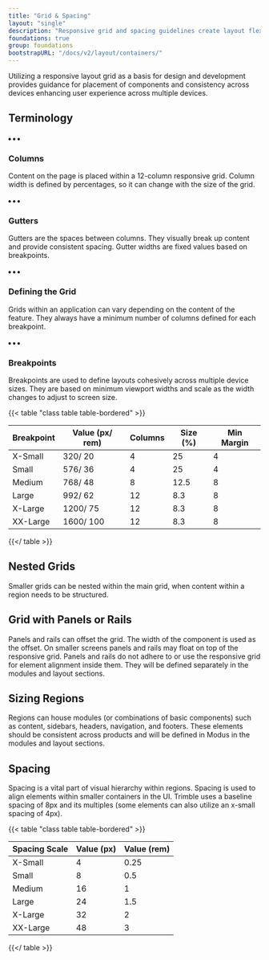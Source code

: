```yaml
---
title: "Grid & Spacing"
layout: "single"
description: "Responsive grid and spacing guidelines create layout flexibility and consistency."
foundations: true
group: foundations
bootstrapURL: "/docs/v2/layout/containers/"
---
```


<style>
article table {
  width: 100%;
  border: 1px;
}
</style>

Utilizing a responsive layout grid as a basis for design and development provides guidance for placement of components and consistency across devices enhancing user experience across multiple devices.

## Terminology

<div class="row">
<div class="col-12 col-sm-6">

<div class="container container-grid-spacing-columns border rounded-top">
<div class="row bg-dark rounded-top">
<div class="">
<span class="text-danger user-select-none"><svg xmlns="http://www.w3.org/2000/svg" height="5" width="5" viewBox="0 0 512 512"><path fill="currentColor" d="M256 8C119 8 8 119 8 256s111 248 248 248 248-111 248-248S393 8 256 8z"></path></svg></span>
<span class="text-warning user-select-none"><svg xmlns="http://www.w3.org/2000/svg" height="5" width="5" viewBox="0 0 512 512"><path fill="currentColor" d="M256 8C119 8 8 119 8 256s111 248 248 248 248-111 248-248S393 8 256 8z"></path></svg></span>
<span class="text-success user-select-none"><svg xmlns="http://www.w3.org/2000/svg" height="5" width="5" viewBox="0 0 512 512"><path fill="currentColor" d="M256 8C119 8 8 119 8 256s111 248 248 248 248-111 248-248S393 8 256 8z"></path></svg></span>
</div>
</div>
<div class="row h-100 mb-2">
<div class="col-1 h-100 border border-light px-0 py-5"></div>
<div class="col-1 h-100 border border-light px-0 py-5"></div>
<div class="col-1 h-100 border border-light px-0 py-5"></div>

<div class="col-1 h-100 border border-light px-0 py-5"></div>
<div class="col-1 h-100 border border-light px-0 py-5"></div>
<div class="col-1 h-100 border border-light px-0 py-5"></div>

<div class="col-1 h-100 border border-light px-0 py-5"></div>
<div class="col-1 h-100 border border-light px-0 py-5"></div>
<div class="col-1 h-100 border border-light px-0 py-5"></div>

<div class="col-1 h-100 border border-light px-0 py-5"></div>
<div class="col-1 h-100 border border-light px-0 py-5"></div>
<div class="col-1 h-100 border border-light px-0 py-5"></div>
</div>
</div>

<h3 class="h4">Columns</h3>
<p>Content on the page is placed within a 12-column responsive grid. Column width is defined by percentages, so it can change with the size of the grid.</p>
</div>

<div class="col-12 col-sm-6">

<div class="container container-grid-spacing-gutters border rounded-top">
<div class="row bg-dark rounded-top">
<div class="">
<span class="text-danger user-select-none"><svg xmlns="http://www.w3.org/2000/svg" height="5" width="5" viewBox="0 0 512 512"><path fill="currentColor" d="M256 8C119 8 8 119 8 256s111 248 248 248 248-111 248-248S393 8 256 8z"></path></svg></span>
<span class="text-warning user-select-none"><svg xmlns="http://www.w3.org/2000/svg" height="5" width="5" viewBox="0 0 512 512"><path fill="currentColor" d="M256 8C119 8 8 119 8 256s111 248 248 248 248-111 248-248S393 8 256 8z"></path></svg></span>
<span class="text-success user-select-none"><svg xmlns="http://www.w3.org/2000/svg" height="5" width="5" viewBox="0 0 512 512"><path fill="currentColor" d="M256 8C119 8 8 119 8 256s111 248 248 248 248-111 248-248S393 8 256 8z"></path></svg></span>
</div>
</div>
<div class="row mb-2 p-1">
<div class="col-1 border border-light px-0 py-5"></div>
<div class="col-1 border border-light px-0 py-5"></div>
<div class="col-1 border border-light px-0 py-5"></div>

<div class="col-1 border border-light px-0 py-5"></div>
<div class="col-1 border border-light px-0 py-5"></div>
<div class="col-1 border border-light px-0 py-5"></div>

<div class="col-1 border border-light px-0 py-5"></div>
<div class="col-1 border border-light px-0 py-5"></div>
<div class="col-1 border border-light px-0 py-5"></div>

<div class="col-1 border border-light px-0 py-5"></div>
<div class="col-1 border border-light px-0 py-5"></div>
<div class="col-1 border border-light px-0 py-5"></div>
</div>
</div>

<h3 class="h4">Gutters</h3>
<p>Gutters are the spaces between columns. They visually break up content and provide consistent spacing. Gutter widths are fixed values based on breakpoints.</p>
</div>
</div>

<div class="row mb-4">
<div class="col-12 col-sm-6">

<div class="container container-grid-spacing-gutters rounded-top">
<div class="row bg-dark rounded-top">
<div>
<span class="text-danger"><svg xmlns="http://www.w3.org/2000/svg" height="5" width="5" viewBox="0 0 512 512"><path fill="currentColor" d="M256 8C119 8 8 119 8 256s111 248 248 248 248-111 248-248S393 8 256 8z"></path></svg></span>
<span class="text-warning"><svg xmlns="http://www.w3.org/2000/svg" height="5" width="5" viewBox="0 0 512 512"><path fill="currentColor" d="M256 8C119 8 8 119 8 256s111 248 248 248 248-111 248-248S393 8 256 8z"></path></svg></span>
<span class="text-success"><svg xmlns="http://www.w3.org/2000/svg" height="5" width="5" viewBox="0 0 512 512"><path fill="currentColor" d="M256 8C119 8 8 119 8 256s111 248 248 248 248-111 248-248S393 8 256 8z"></path></svg></span>
</div>
</div>
<div class="row border mb-2">
<div class="col-1 border border-light px-0 py-5"></div>
<div class="col-1 border border-light px-0 py-5"></div>
<div class="col-1 border border-light px-0 py-5"></div>

<div class="col-1 border border-light px-0 py-5"></div>
<div class="col-1 border border-light px-0 py-5"></div>
<div class="col-1 border border-light px-0 py-5"></div>

<div class="col-1 border border-light px-0 py-5"></div>
<div class="col-1 border border-light px-0 py-5"></div>
<div class="col-1 border border-light px-0 py-5"></div>

<div class="col-1 border border-light px-0 py-5"></div>
<div class="col-1 border border-light px-0 py-5"></div>
<div class="col-1 border border-light px-0 py-5"></div>
</div>
</div>

<h3 class="h4">Defining the Grid</h3>
<p>Grids within an application can vary depending on the content of the feature. They always have a minimum number of columns defined for each breakpoint.</p>
</div>

<div class="col-12 col-sm-6">

<div class="container container-grid-spacing-gutters rounded-top">
<div class="row bg-dark rounded-top">
<div>
<span class="text-danger"><svg xmlns="http://www.w3.org/2000/svg" height="5" width="5" viewBox="0 0 512 512"><path fill="currentColor" d="M256 8C119 8 8 119 8 256s111 248 248 248 248-111 248-248S393 8 256 8z"></path></svg></span>
<span class="text-warning"><svg xmlns="http://www.w3.org/2000/svg" height="5" width="5" viewBox="0 0 512 512"><path fill="currentColor" d="M256 8C119 8 8 119 8 256s111 248 248 248 248-111 248-248S393 8 256 8z"></path></svg></span>
<span class="text-success"><svg xmlns="http://www.w3.org/2000/svg" height="5" width="5" viewBox="0 0 512 512"><path fill="currentColor" d="M256 8C119 8 8 119 8 256s111 248 248 248 248-111 248-248S393 8 256 8z"></path></svg></span>
</div>
</div>
<div class="row border mb-2 p-1">

<div class="container">
  <div class="row">
<div class="col bg-primary mx-1 py-4"></div>
<div class="col-2 bg-primary mx-1 py-4"></div>
<div class="col-2 bg-primary mx-1 py-4"></div>
</div>
<div class="row mt-1">
<div class="col-4 bg-primary mx-1 py-4"></div>
<div class="col bg-primary mx-1 py-4"></div>
</div>
</div>
</div>
</div>

<h3 class="h4">Breakpoints</h3>
<p>Breakpoints are used to define layouts cohesively across multiple device sizes. They are based on minimum viewport widths and scale as the width changes to adjust to screen size.</p>
</div>
</div>

{{< table "class table table-bordered" >}}

| Breakpoint | Value (px/ rem) | Columns | Size (%) | Min Margin |
| ---------- | --------------- | ------- | -------- | ---------- |
| X-Small    | 320/ 20         | 4       | 25       | 4          |
| Small      | 576/ 36         | 4       | 25       | 4          |
| Medium     | 768/ 48         | 8       | 12.5     | 8          |
| Large      | 992/ 62         | 12      | 8.3      | 8          |
| X-Large    | 1200/ 75        | 12      | 8.3      | 8          |
| XX-Large   | 1600/ 100       | 12      | 8.3      | 8          |

{{</ table >}}

## Nested Grids

Smaller grids can be nested within the main grid, when content within a region needs to be structured.

## Grid with Panels or Rails

Panels and rails can offset the grid. The width of the component is used as the offset. On smaller screens panels and rails may float on top of the responsive grid. Panels and rails do not adhere to or use the responsive grid for element alignment inside them. They will be defined separately in the modules and layout sections.

## Sizing Regions

Regions can house modules (or combinations of basic components) such as content, sidebars, headers, navigation, and footers. These elements should be consistent across products and will be defined in Modus in the modules and layout sections.

## Spacing

Spacing is a vital part of visual hierarchy within regions. Spacing is used to align elements within smaller containers in the UI. Trimble uses a baseline spacing of 8px and its multiples (some elements can also utilize an x-small spacing of 4px).

{{< table "class table table-bordered" >}}

| Spacing Scale | Value (px) | Value (rem) |
| ------------- | ---------- | ----------- |
| X-Small       | 4          | 0.25        |
| Small         | 8          | 0.5         |
| Medium        | 16         | 1           |
| Large         | 24         | 1.5         |
| X-Large       | 32         | 2           |
| XX-Large      | 48         | 3           |

{{</ table >}}
